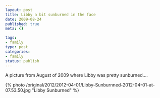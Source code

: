 ```yaml
--- 
layout: post
title: Libby a bit sunburned in the face
date: 2009-08-24
published: true
meta: {}

tags: 
- family
type: post
categories: 
- family
status: publish
---
```

A picture from August of 2009 where Libby was pretty sunburned....

{% photo /original/2012/2012-04-01/Libby-Sunburnned-2012-04-01-at-07.53.50.jpg "Libby Sunburned" %}
